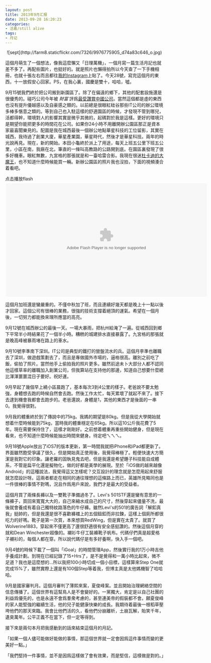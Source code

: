 ```yaml
---
layout: post
title: 2013年9月汇报
date: 2013-09-28 16:20:23
categories:
- 活着/still alive
tags:
- 月记
---
```

<div align="center">![sept](http://farm8.staticflickr.com/7326/9976775905_d74a83c646_o.jpg)</div>

這個月萌生了一個想法，像我這麼懶又「日理萬機」，一個月寫一篇生活月記也就差不多了。再配些圖片，也挺好的。就是照片也懶得拍所以今天查了一下手機相冊，也就十張左右而且都往[我的Instagram](http://instagram.com/thedeanbear)上貼了。今天28號，寫完這個月的東西，十一放假安心回家。PS，在我心裏，國慶是雙十，哈哈，噓。

9月15號我們終於把公司搬到新園區了。除了在偏遠的鄉下，其他的配套設施還是很優秀的。碰巧公司今年被 _財富_ 評爲[最受讚賞中國公司](http://www.fortunechina.com/rankings/c/2013-09/26/content_177039.htm)。當然這個都是虛的東西也沒有提升優越感以及自豪感之類的。以前總是很眼紅硅谷那些IT公司的辦公環境多棒多愜意之類的。等到自己也入駐這樣的舒適園區的時候，才發現不管到哪兒，活都得幹，環境對人的影響其實是微乎其微的，起碼對於我是這樣。更好的環境只是期望你能把更多的時間花在公司。如果你24小時不用離開辦公園區那正是資本家最喜聞樂見的。配圖是我在城西最後一個辦公地點華星科技的工位留影，其實在城西，我待過了創業大廈，華星產業園，華星時代，然後才是華星科技。兩年的時光說再見。現在，新的開始。本田小龜終於派上了用途，每天上班五公里下班五公里，小區在南，我廠在北，筆直的一條叫高教路的公路開到底。在園區裏發現了很多好機車。眼紅無數，九宮格的那張就是和一臺哈雷合影。我現在很迷[杜卡迪的大魔王](http://ducatichina.cn/bike.php)，也不知道什麼時候能買一輛。新辦公園區的照片我也沒拍，下面的視頻湊合着看吧。

<div id="player_1"><a onclick="player('player_1','http://cloud.video.taobao.com//play/u/1067522205/p/1/e/1/t/1/10526188.swf','640','360','flash');" class="abtn f12">点击播放flash</a><div id="p_player_1" style="display: block; margin: 5px 0px 0px 2px;"><object data="http://cloud.video.taobao.com//play/u/1067522205/p/1/e/1/t/1/10526188.swf" type="application/x-shockwave-flash" width="640" height="360"><param name="autostart" value="false"><param name="loop" value="true"><param name="quality" value="high"><embed src="http://cloud.video.taobao.com//play/u/1067522205/p/1/e/1/t/1/10526188.swf" quality="high" width="640" height="360" type="application/x-shockwave-flash" pluginspage="http://www.macromedia.com/go/getflashplayer"></object></div></div>

這個月加班還是蠻嚴重的。不僅中秋加了班，而且連續好幾天都是晚上十一點以後才回家。這個公司有很棒的業務，很強的技術支撐着絕頂的運氣。希望在一個月後，一切努力都能換來理所應當的高亮。

9月12號在城西辦公的最後一天。一場大暴雨，把杭州給淹了一遍。從城西回到鄉下平常半小時結果花了一個半小時。糟糕的城建排水直接暴露了。九宮格的那張就是晚高峰被暴雨堵在路上的車水。

9月10號李準南下深圳。IT公司是典型的鐵打的營盤流水的兵。這個月李準也離職去了深圳，做遊戲策劃去了，而且是專做國外市場的，逼格很高。離別之前吃了飯，偷拍了照片。當然他手上偷拍我的照片更多。雖然前途未卜大部分人都不認同他這樣草率的離職加入創業公司，但我算站在支持他的那邊，知道自己想要什麼總比渾渾噩噩混日子要好。祝好運。

9月早起了幾個早上繞小區晨跑了，基本每次3到4公里的樣子。老爸說不要太勉強，身體想去跑的時候自然會去跑。然後工作太忙，每天累壞了就起不來了。接下去逮到機會我都會去跑步的。老爸還說，身體是1，其他的東西才是後面的一串0。我覺得很對。

9月我的體重終於到了傳說中的75kg。我媽的期望是80kg。但是我從大學開始就想着什麼時候能到75kg，當時我的體重穩定在65kg。所以這10公斤我花費了5年。現在需要保持住了，這樣才剛剛好。之前想着體重再重些開始健身，但是現在看來，也不知道什麼時候能抽出時間來健身。待定吧ㄟㄟㄟ。

9月18號Apple放出了iOS7的版本更新，第一時間我就把iPhone和iPad都更新了。界面雖然飽受爭議了很久，但是開始真正使用後，我覺得棒極了。輕便快速大方簡潔是我對它的印象。讓老羅的固執見鬼去吧，但是我還是希望錘子科技能自成體系，不管是扁平化還是擬物化，做的好都是美學的展現。至於「iOS做的越來越像Android」的這種說法，我覺得這又怎樣呢？交互設計的理念就是怎麼用起來舒服就怎麼設計呀。這兩者都走在相同的通往理想的這條路上而已，英雄所見略同也是一件很棒的事情不對嗎，況且作爲用戶來說，我們才是最大的受益者。

這個月買了兩條長褲以及一雙靴子準備過冬了。Levi's 501STF還是蠻有意思的一條褲子，買回來寬寬大大的，自己來縮水成自己的尺寸，然後穿起來儘量不洗，最後就會養成有着自己獨特紋路落色的牛仔褲。雖然Levi's的501的廣告詞「解釦真我」挺帥的，但是我還是很不喜歡褲襠上的五個鈕釦而非拉鍊，這樣上個廁所都很吃力的好嗎。靴子是第一次買，本來想買RedWing，但是實在太貴了。就買了Wolverine1883，穿起來不僅更高了還很舒適很有安全感挺讚的。然後這個月穿的就和Dean Winchester超像的。襯衫牛仔工裝褲靴子帆布。代碼仔們真是超愛格子襯衫的，每個人都在穿。所以說代碼仔是有多好養啊，快入手一個吧。

9月4號的時候下載了一個叫「iGoal」的時間管理App，然後實行我的1万小時吉他手養成計劃。到現在已經記錄了15+Hrs了，是不是覺得和一萬小時比起來，微不足道？我也是這麼想的...所以我把100小時切成一個小目標，這樣算來Step One就完成15%了，雖然實際上還是有100個Step等着我，但博主真是太他媽機智了哈哈哈。

9月是國家審判月。這個月審判了薄熙來案，夏俊峰案。並且開始治理網絡空間的信息傳播了。這個世界有這幫鳥人是不會變好的。一黨獨大，肯定是以自己社團的利益爲優先的，也是永遠不會爲羣衆考慮的，甚至連美帝的假裝都不會。願夏俊峰的家人能堅強的繼續生活，他的兒子能健康快樂的成長。我期待着最後一根稻草壓垮他們的那天來臨。我會比他們活的久，看他們分崩離析，土崩瓦解，貽笑千年，遺臭萬年。公平正義不在當下，但一定等得到。

接下來是兩句本月把我感動到的話來結束這個月的月記。

「如果一個人儘可能做好能做的事情，那這個世界就一定會因爲這件事情而變的更美好一點。」

「我們堅持一件事情，並不是因爲這樣做了會有效果，而是堅信，這樣做是對的。」






